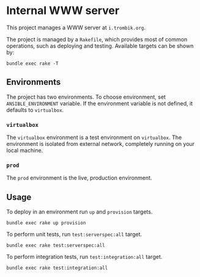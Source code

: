 # Internal WWW server

This project manages a WWW server at `i.trombik.org`.

The project is managed by a `Rakefile`, which provides most of common
operations, such as deploying and testing. Available targets can be shown by:

```
bundle exec rake -T
```

## Environments

The project has two environments. To choose environment, set
`ANSIBLE_ENVIRONMENT` variable. If the environment variable is not defined, it
defaults to `virtualbox`.

### `virtualbox`

The `virtualbox` environment is a test environment on `virtualbox`. The
environment is isolated from external network, completely running on your
local machine.

### `prod`

The `prod` environment is the live, production environment.

## Usage

To deploy in an environment run `up` and `provision` targets.

```
bundle exec rake up provision
```

To perform unit tests, run `test:serverspec:all` target.

```
bundle exec rake test:serverspec:all
```

To perform integration tests, run `test:integration:all` target.

```
bundle exec rake test:integration:all
```
